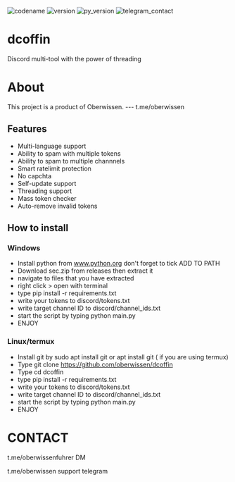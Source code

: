 ![codename](https://img.shields.io/badge/codename-ApiStorm-magenta)
![version](https://img.shields.io/badge/version-0.0.3-yellow)
![py_version](
https://img.shields.io/badge/Python-3.6-green
)
![telegram_contact](https://img.shields.io/badge/t.me/oberwissen-red
)


#  dcoffin
Discord multi-tool with the power of threading

# About
This project is a product of Oberwissen. --- t.me/oberwissen

## Features

- Multi-language support
- Ability to spam with multiple tokens
- Ability to spam to multiple channnels
- Smart ratelimit protection
- No capchta
- Self-update support
- Threading support
- Mass token checker
- Auto-remove invalid tokens

## How to install

### Windows
- Install python from www.python.org don't forget to tick ADD TO PATH
- Download sec.zip from releases then extract it
- navigate to files that you have extracted
- right click > open with terminal
- type pip install -r requirements.txt
- write your tokens to discord/tokens.txt
- write target channel ID to discord/channel_ids.txt
- start the script by typing python main.py
- ENJOY

### Linux/termux
- Install git by sudo apt install git or apt install git ( if you are using termux)
- Type git clone https://github.com/oberwissen/dcoffin
- Type cd dcoffin
- type pip install -r requirements.txt
- write your tokens to discord/tokens.txt
- write target channel ID to discord/channel_ids.txt
- start the script by typing python main.py
- ENJOY

# CONTACT
t.me/oberwissenfuhrer DM

t.me/oberwissen support telegram
